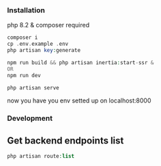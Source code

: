 ### Installation
php 8.2 & composer required
```php
composer i
cp .env.example .env
php artisan key:generate

npm run build && php artisan inertia:start-ssr &
OR
npm run dev

php artisan serve
```
now you have you env setted up on localhost:8000

### Development
## Get backend endpoints list
```php
php artisan route:list
```